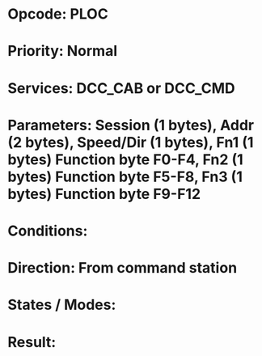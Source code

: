 # Opcode: PLOC
# Priority: Normal
# Services: DCC_CAB or DCC_CMD
# Parameters: Session (1 bytes), Addr (2 bytes), Speed/Dir (1 bytes), Fn1 (1 bytes) Function byte F0-F4, Fn2 (1 bytes) Function byte F5-F8, Fn3 (1 bytes) Function byte F9-F12
# Conditions: 
# Direction: From command station
# States / Modes: 
# Result: 